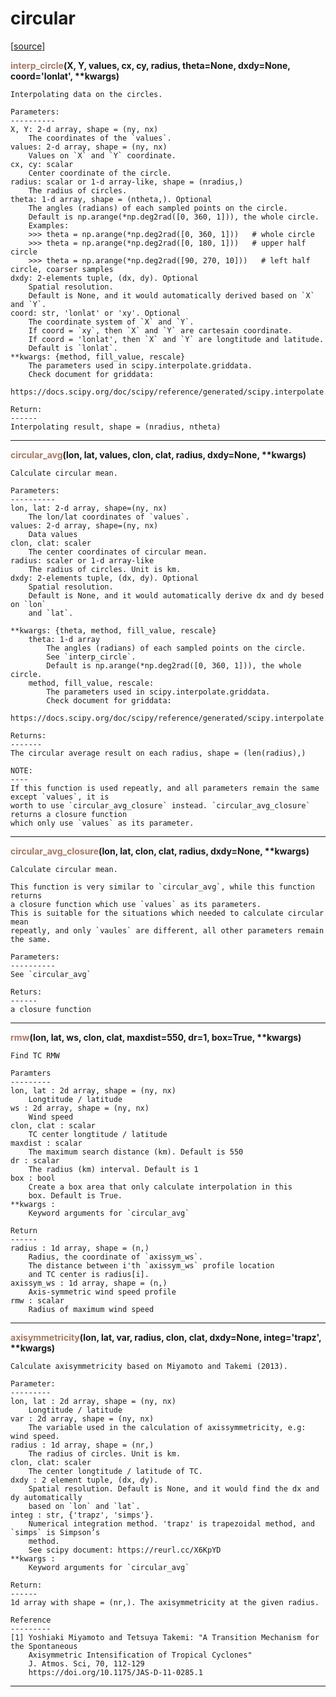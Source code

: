 # circular  

[[source](.././hurricane_tools//circular.py)]  

<span style="color:#a77864">**interp_circle**</span>**(X, Y, values, cx, cy, radius, theta=None, dxdy=None, coord='lonlat', \*\*kwargs)**

    Interpolating data on the circles.
    
    Parameters:
    ----------
    X, Y: 2-d array, shape = (ny, nx)
        The coordinates of the `values`.
    values: 2-d array, shape = (ny, nx)
        Values on `X` and `Y` coordinate.
    cx, cy: scalar
        Center coordinate of the circle.
    radius: scalar or 1-d array-like, shape = (nradius,)
        The radius of circles.
    theta: 1-d array, shape = (ntheta,). Optional
        The angles (radians) of each sampled points on the circle.
        Default is np.arange(*np.deg2rad([0, 360, 1])), the whole circle.
        Examples:
        >>> theta = np.arange(*np.deg2rad([0, 360, 1]))   # whole circle
        >>> theta = np.arange(*np.deg2rad([0, 180, 1]))   # upper half circle
        >>> theta = np.arange(*np.deg2rad([90, 270, 10]))   # left half circle, coarser samples
    dxdy: 2-elements tuple, (dx, dy). Optional
        Spatial resolution. 
        Default is None, and it would automatically derived based on `X` and `Y`.
    coord: str, 'lonlat' or 'xy'. Optional
        The coordinate system of `X` and `Y`.
        If coord = `xy`, then `X` and `Y` are cartesain coordinate.
        If coord = 'lonlat', then `X` and `Y` are longtitude and latitude.
        Default is `lonlat`.
    **kwargs: {method, fill_value, rescale}
        The parameters used in scipy.interpolate.griddata.
        Check document for griddata:
        https://docs.scipy.org/doc/scipy/reference/generated/scipy.interpolate.griddata.html
        
    Return:
    ------
    Interpolating result, shape = (nradius, ntheta)



******
<span style="color:#a77864">**circular_avg**</span>**(lon, lat, values, clon, clat, radius, dxdy=None, \*\*kwargs)**

    Calculate circular mean.
    
    Parameters:
    ----------
    lon, lat: 2-d array, shape=(ny, nx)
        The lon/lat coordinates of `values`.
    values: 2-d array, shape=(ny, nx)
        Data values
    clon, clat: scaler
        The center coordinates of circular mean.
    radius: scaler or 1-d array-like
        The radius of circles. Unit is km.
    dxdy: 2-elements tuple, (dx, dy). Optional
        Spatial resolution. 
        Default is None, and it would automatically derive dx and dy besed on `lon`
        and `lat`.
        
    **kwargs: {theta, method, fill_value, rescale}
        theta: 1-d array
            The angles (radians) of each sampled points on the circle.
            See `interp_circle`.
            Default is np.arange(*np.deg2rad([0, 360, 1])), the whole circle.
        method, fill_value, rescale:
            The parameters used in scipy.interpolate.griddata.
            Check document for griddata:
            https://docs.scipy.org/doc/scipy/reference/generated/scipy.interpolate.griddata.html
            
    Returns:
    -------
    The circular average result on each radius, shape = (len(radius),)
        
    NOTE:
    ----
    If this function is used repeatly, and all parameters remain the same except `values`, it is 
    worth to use `circular_avg_closure` instead. `circular_avg_closure` returns a closure function
    which only use `values` as its parameter.



******
<span style="color:#a77864">**circular_avg_closure**</span>**(lon, lat, clon, clat, radius, dxdy=None, \*\*kwargs)**

    Calculate circular mean.
    
    This function is very similar to `circular_avg`, while this function returns
    a closure function which use `values` as its parameters.
    This is suitable for the situations which needed to calculate circular mean
    repeatly, and only `vaules` are different, all other parameters remain the same.
    
    Parameters:
    ----------
    See `circular_avg`
    
    Returs:
    ------
    a closure function



******
<span style="color:#a77864">**rmw**</span>**(lon, lat, ws, clon, clat, maxdist=550, dr=1, box=True, \*\*kwargs)**

    Find TC RMW
    
    Paramters
    ---------
    lon, lat : 2d array, shape = (ny, nx)
        Longtitude / latitude
    ws : 2d array, shape = (ny, nx)
        Wind speed
    clon, clat : scalar
        TC center longtitude / latitude
    maxdist : scalar
        The maximum search distance (km). Default is 550
    dr : scalar
        The radius (km) interval. Default is 1
    box : bool
        Create a box area that only calculate interpolation in this
        box. Default is True.
    **kwargs : 
        Keyword arguments for `circular_avg`
        
    Return
    ------
    radius : 1d array, shape = (n,)
        Radius, the coordinate of `axissym_ws`.
        The distance between i'th `axissym_ws` profile location
        and TC center is radius[i].
    axissym_ws : 1d array, shape = (n,)
        Axis-symmetric wind speed profile
    rmw : scalar
        Radius of maximum wind speed



******
<span style="color:#a77864">**axisymmetricity**</span>**(lon, lat, var, radius, clon, clat, dxdy=None, integ='trapz', \*\*kwargs)**

    Calculate axisymmetricity based on Miyamoto and Takemi (2013).
    
    Parameter:
    ---------
    lon, lat : 2d array, shape = (ny, nx)
        Longtitude / latitude
    var : 2d array, shape = (ny, nx)
        The variable used in the calculation of axissymmetricity, e.g: wind speed.
    radius : 1d array, shape = (nr,)
        The radius of circles. Unit is km.
    clon, clat: scaler
        The center longtitude / latitude of TC.
    dxdy : 2 element tuple, (dx, dy).
        Spatial resolution. Default is None, and it would find the dx and dy automatically
        based on `lon` and `lat`.
    integ : str, {'trapz', 'simps'}.
        Numerical integration method. 'trapz' is trapezoidal method, and `simps` is Simpson’s
        method. 
        See scipy document: https://reurl.cc/X6KpYD
    **kwargs : 
        Keyword arguments for `circular_avg`
        
    Return:
    ------
    1d array with shape = (nr,). The axisymmetricity at the given radius.
    
    Reference
    ---------
    [1] Yoshiaki Miyamoto and Tetsuya Takemi: "A Transition Mechanism for the Spontaneous 
        Axisymmetric Intensification of Tropical Cyclones"
        J. Atmos. Sci, 70, 112-129
        https://doi.org/10.1175/JAS-D-11-0285.1



******